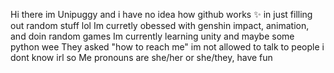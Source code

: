 Hi there im Unipuggy and i have no idea how github works ✨ in just filling out random stuff lol
Im curretly obessed with genshin impact, animation, and doin random games
Im currently learning unity and maybe some python wee
They asked "how to reach me" im not allowed to talk to people i dont know irl so
Me pronouns are she/her or she/they, have fun

<!---
Unipuggy333/Unipuggy333 is a ✨ special ✨ repository because its `README.md` (this file) appears on your GitHub profile.
You can click the Preview link to take a look at your changes.
--->
